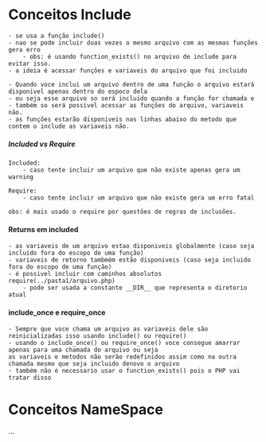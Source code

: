 # Conceitos Include

    - se usa a função include()
    - nao se pode incluir duas vezes o mesmo arquivo com as mesmas funções gera erro
        - obs: é usando function_exists() no arquivo de include para evitar isso.
    - a ideia é acessar funções e variaveis do arquivo que foi incluido

    - Quando voce inclui um arquivo dentro de uma função o arquivo estará disponivel apenas dentro do espoco dela
    - ou seja esse arquivo so será incluido quando a função for chamada e 
    - também so será possivel acessar as funções do arquivo, variaveis não.
    - as funções estarão disponiveis nas linhas abaixo do metodo que contem o include as variaveis não.

##### Included vs Require

    Included:
        - caso tente incluir um arquivo que não existe apenas gera um warning

    Require:
        - caso tente incluir um arquivo que não existe gera um erro fatal

    obs: é mais usado o require por questões de regras de inclusões.


#### Returns em included

    - as variaveis de um arquivo estao disponiveis globalmente (caso seja incluido fora do escopo de uma função)
    - variaveis de retorno tambmém estão disponiveis (caso seja incluido fora do escopo de uma função)
    - é possivel incluir com caminhos absolutos require(../pasta1/arquivo.php)
        - pode ser usada a constante __DIR__ que representa o diretorio atual

#### include_once e require_once

    - Sempre que voce chama um arquivo as variaveis dele são reinicializadas isso usando include() ou require()
    - usando o include_once() ou require_once() voce consegue amarrar apenas para uma chamada do arquivo ou seja
    as variaveis e metodos não serão redefinidos assim como na outra chamada mesmo que seja incluido denovo o arquivo
    - também não é necessario usar o function_exists() pois o PHP vai tratar disso

# Conceitos NameSpace

...